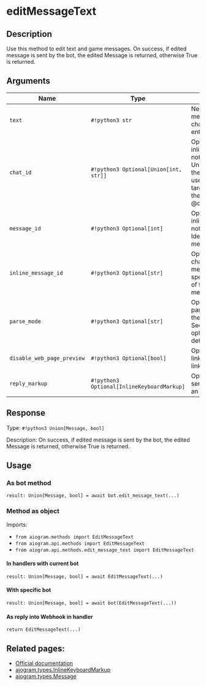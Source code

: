 # editMessageText

## Description

Use this method to edit text and game messages. On success, if edited message is sent by the bot, the edited Message is returned, otherwise True is returned.


## Arguments

| Name | Type | Description |
| - | - | - |
| `text` | `#!python3 str` | New text of the message, 1-4096 characters after entities parsing |
| `chat_id` | `#!python3 Optional[Union[int, str]]` | Optional. Required if inline_message_id is not specified. Unique identifier for the target chat or username of the target channel (in the format @channelusername) |
| `message_id` | `#!python3 Optional[int]` | Optional. Required if inline_message_id is not specified. Identifier of the message to edit |
| `inline_message_id` | `#!python3 Optional[str]` | Optional. Required if chat_id and message_id are not specified. Identifier of the inline message |
| `parse_mode` | `#!python3 Optional[str]` | Optional. Mode for parsing entities in the message text. See formatting options for more details. |
| `disable_web_page_preview` | `#!python3 Optional[bool]` | Optional. Disables link previews for links in this message |
| `reply_markup` | `#!python3 Optional[InlineKeyboardMarkup]` | Optional. A JSON-serialized object for an inline keyboard. |



## Response

Type: `#!python3 Union[Message, bool]`

Description: On success, if edited message is sent by the bot, the edited Message is returned, otherwise True is returned.


## Usage

### As bot method

```python3
result: Union[Message, bool] = await bot.edit_message_text(...)
```

### Method as object

Imports:

- `from aiogram.methods import EditMessageText`
- `from aiogram.api.methods import EditMessageText`
- `from aiogram.api.methods.edit_message_text import EditMessageText`

#### In handlers with current bot
```python3
result: Union[Message, bool] = await EditMessageText(...)
```

#### With specific bot
```python3
result: Union[Message, bool] = await bot(EditMessageText(...))
```
#### As reply into Webhook in handler
```python3
return EditMessageText(...)
```


## Related pages:

- [Official documentation](https://core.telegram.org/bots/api#editmessagetext)
- [aiogram.types.InlineKeyboardMarkup](../types/inline_keyboard_markup.md)
- [aiogram.types.Message](../types/message.md)
